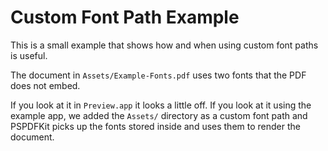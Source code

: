 # Custom Font Path Example

This is a small example that shows how and when using custom font paths is useful.

The document in `Assets/Example-Fonts.pdf` uses two fonts that the PDF does not embed. 

If you look at it in `Preview.app` it looks a little off. If you look at it using the example app, we added the 
`Assets/` directory as a custom font path and PSPDFKit picks up the fonts stored inside and uses them to render 
the document.
